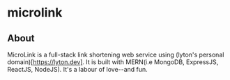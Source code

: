 # microlink

## About

MicroLink is a full-stack link shortening web service using (lyton's personal domain)[https://lyton.dev]. It is built with MERN(i.e MongoDB, ExpressJS, ReactJS, NodeJS). It's a labour of love--and fun.
